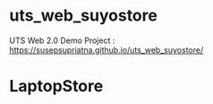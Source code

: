 # uts_web_suyostore
UTS Web 2.0
Demo Project : https://susepsupriatna.github.io/uts_web_suyostore/
# LaptopStore
